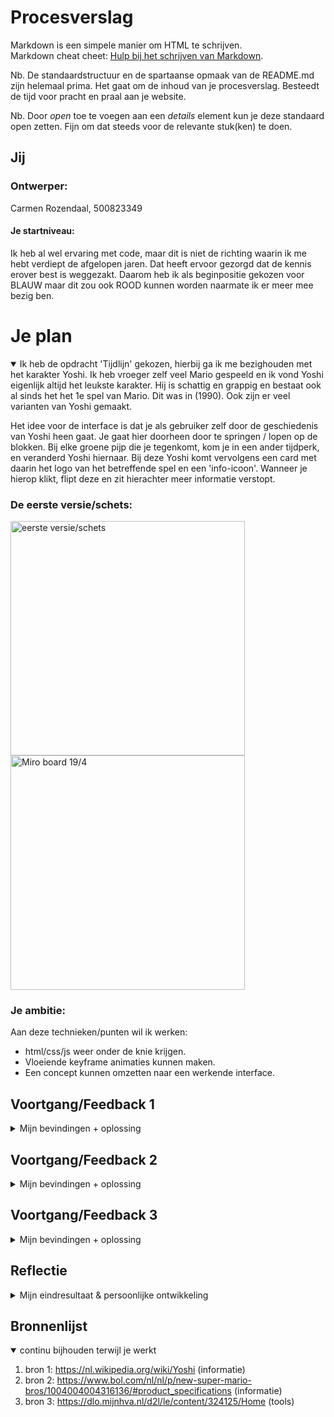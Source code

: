 # Procesverslag
Markdown is een simpele manier om HTML te schrijven.  
Markdown cheat cheet: [Hulp bij het schrijven van Markdown](https://github.com/adam-p/markdown-here/wiki/Markdown-Cheatsheet).

Nb. De standaardstructuur en de spartaanse opmaak van de README.md zijn helemaal prima. Het gaat om de inhoud van je procesverslag. Besteedt de tijd voor pracht en praal aan je website.

Nb. Door *open* toe te voegen aan een *details* element kun je deze standaard open zetten. Fijn om dat steeds voor de relevante stuk(ken) te doen.


## Jij

### Ontwerper:
Carmen Rozendaal, 500823349

#### Je startniveau:
Ik heb al wel ervaring met code, maar dit is niet de richting waarin ik me hebt verdiept de afgelopen jaren. Dat heeft ervoor gezorgd dat de kennis erover best is weggezakt. Daarom heb ik als beginpositie gekozen voor BLAUW maar dit zou ook ROOD kunnen worden naarmate ik er meer mee bezig ben.





# Je plan

<details open>
  <summary>Ik heb de opdracht 'Tijdlijn' gekozen, hierbij ga ik me bezighouden met het karakter Yoshi. Ik heb vroeger zelf veel Mario gespeeld en ik vond Yoshi eigenlijk altijd het leukste karakter. Hij is schattig en grappig en bestaat ook al sinds het het 1e spel van Mario. Dit was in (1990). Ook zijn er veel varianten van Yoshi gemaakt.

  Het idee voor de interface is dat je als gebruiker zelf door de geschiedenis van Yoshi heen gaat. Je gaat hier doorheen door te springen / lopen op de blokken. Bij elke groene pijp die je tegenkomt, kom je in een ander tijdperk, en veranderd Yoshi hiernaar. Bij deze Yoshi komt vervolgens een card met daarin het logo van het betreffende spel en een 'info-icoon'. Wanneer je hierop klikt, flipt deze en zit hierachter meer informatie verstopt.
  </summary>

  ### De eerste versie/schets:
  <img src="readme-images/Interface-uitwerking1.jpg" width="375px" alt="eerste versie/schets">
  <img src="readme-images/MIRO BOARD_19:4.png" width="375px" alt="Miro board 19/4">


  ### Je ambitie: 
  Aan deze technieken/punten wil ik werken:
  - html/css/js weer onder de knie krijgen.
  - Vloeiende keyframe animaties kunnen maken.
  - Een concept kunnen omzetten naar een werkende interface.
 
</details>




## Voortgang/Feedback 1

<details>
  <summary>Mijn bevindingen + oplossing </summary>

  ### Bevinding 1:
  Twijfel over keuze voor concols in interface.

  #### oplossing:
  Ik heb nagedacht over de mogelijke concols om Yoshi te laten bewegen. Ik ben hier nog niet over uit. De 'Nintendo-toetsen' passen beter bij het thema, maar zijn lastiger te realiseren aangezien ik hier veel Javascript voor moet gebruiken. Het Click & Swipe is gemakkelijker, maar daarintegen weer minder passend. Ik moet daarom kijken betreft de tijd wat het meest haalbaar is voor mij. 

  <img src="readme-images/Consols.jpg" width="375px" alt="eerste versie/schets consols idee">


  ### Bevinding 2:
  Feedback van Yentle op mijn ontwerp.

  #### oplossing:
  De feedback was nuttig. Ik heb gekeken naar opties om de interface wat speelser te maken. Idee: De informatie weergeven als een card. Wanneer je hierop klikt opent deze en wanneer je deze card sluit, veranderd deze naar een extra leven of ga je een level omhoog. Hier moet ik nog even de keuze voor maken. 

  <img src="readme-images/IdeeSchets.jpg" width="375px" alt="eerste schets">
  <img src="readme-images/Feedback1.png" width="375px" alt="feedback op eerste schets">
  

  ### Bevinding 3:
  Start html/css ging moeizaam.

  #### oplossing:
  Ik ging aan de slag met het realiseren van mijn gemaakte ontwerp, maar kwam er al snel achter dat ik het erg lastig vond om html/css te schrijven. Ik heb daarom hulp gevraagt aan klasgenoten en aan de docent. Ook heb ik gebruik gemaakt van de aangereikte online tools en de opdrachten op dlo. Uiteindelijk is er een beginnetje ontstaan. 

  <img src="readme-images/progres1.jpg" width="375px" alt="start ontwerp html/css">

</details>


## Voortgang/Feedback 2

<details>
  <summary>Mijn bevindingen + oplossing</summary>
  
  ### Bevinding 1:
  Github toont afbeeldingen niet in de browser, terwijl vanuit de map openen dit wel goed gaat.

  #### oplossing:
  De images bleken niet goed gekoppeld, zo navigeerde ik binnen de scr naar de folder die op mijn computer stond. Maar dit moest de map die ook op Github stond zijn. Mijn code was "/images/afbeelding.png" terwijl het "images/afbeelding.png" moest zijn.

  <img src="readme-images/schermProgres2.png" width="375px" alt="screenshot progress ontwerp">
  <img src="readme-images/schermGithub.png" width="375px" alt="screenshot Github">


  ### Bevinding 2:
  Github raakt overbelast wanneer je teveel achter elkaar upload.

  #### oplossing:
  Ik had mijn nieuwe ontwerp geupload op Github, maar deze bleef de oude variant van mijn ontwerp tonen. Het bleek dat github deze opsloeg in de cash-geheugen als 'backup'. Door deze af en toe te wissen, toonde hij wel steeds de nieuwste versie.
  
  ### Bevinding 3:
  Achtergrond afbeelding niet leesbaar of viel over content heen.

  #### oplossing:
  In mijn html had ik verwezen naar een lege src, dit is waarom hij dit kader weergaf. Ook had ik de achtergrond in de header gezet terwijl deze in de body moest (dan valt die wel achter de content). Dus hier heb ik vervolgens mijn 'algemene achtergrond' ingezet en een ID aan gegeven'. Daarna heb ik met javascript het zo gemaakt dat wanneer je op een groene pijp klikt, de source veranderd naar de betreffende achtergrond. 

  <img src="readme-images/schermProgres3.png" width="375px" alt="scherm fout, image over content">
  <img src="readme-images/schermProgres4.png" width="375px" alt="scherm image fout">

</details>


## Voortgang/Feedback 3

<details>
  <summary>Mijn bevindingen + oplossing</summary>
  
  ### Bevinding 1:
  Ik had alleen on-click met de muis en hover-elementen in mijn ontwerp staan.

  #### oplossing:
  Uiteindelijk ervoor gezorgt dat alle groene pijpen en knoppen BUTTONS werden. Hierdoor kwam er een focusstate en kun je nu door mijn interface navigeren met de TAB-toets en klikken via de ENTER-Toets.

  <img src="readme-images/schermProgres5.png" width="375px" alt="navigatie via tab">
  <img src="readme-images/schermProgres6.png" width="375px" alt="focusstate button">


  ### Bevinding 2:
  Site moest worden gerefreshed wanneer je aan het eind van de tijdlijn bent.

  #### oplossing:
  Wanneer je alle yoshi's hebt bekeken en je als het ware weer opnieuwe wilt beginnen, moest je oorspronkelijk de site refreshen in de browser. Maar ik vond het niet mooi en praktisch wanneer de gebruiker dit zelf moest doen. Ik heb daarom aan het eind van mijn ontwerp een refreshbutton gemaakt. Ditt is visueel aantrekkelijker en maakt het ook toegankelijker omdat de gebruiker snapt wat er gebeurt wanneer hij daarop klikt.

  <img src="readme-images/schermProgres7.png" width="375px" alt="reloadbutton">


  ### Bevinding 3:
  Het maken van een text-array en een loop in Javascript leek simpeler dan gedacht.

  #### oplossing:
  Aangezien alle interactie doormiddel van de groene pijpen ging, wilde ik een nieuwe interactie toevoegen. Ik had daarom bedacht om de extra informatie over elk tijdperk in een kader te plaatsen waar je doorheen kon navigeren. Dit zou met een array en een loop moeten lukken. 1 array voor de titel die veranderd en ook een array voor de tekst eronder. Deze zouden beide worden aangeroepen door de button met het pijltje. Dit was nog vrij lastig. IK heb uiteindelijk hulp gevraagt aan Sam, Younes en Rowin. We waren dichtbij maar steeds werkte het op 1 stukje niet: De volgorde. Hij sloeg een getal over of hij klikte eindeloos door ipv te stoppen bij de laatste.
  Uiteindelijk is het gelukt. Zo bleek het te liggen aan de startwaarde van de loop, deze moest op 0 staan. Vervolgens hebben we in de function aangegeven dat hij steeds 1 verder moest (dit was met i++). Tot slot moesten we een if toevoegen aan de funtion. DIt ging over dat als het eind van de array bereikt was, hij terug moest gaan naar 0. Het was ff ploegen maar we waren trots dat het gelukt was.

  <img src="readme-images/schermProgres8.png" width="375px" alt="array & loop in ontwerp">
  <img src="readme-images/schermProgres9.png" width="375px" alt="weergave Javascript">

</details>


## Reflectie

<details>
  <summary>Mijn eindresultaat & persoonlijke ontwikkeling</summary>

  ### Je uitkomst - karakteristiek screenshot(s):
  <img src="readme-images/Eindresultaat1.png" width="375px" alt="final ontwerp beginscherm">
  <img src="readme-images/Eindresultaat2.png" width="375px" alt="final ontwerp scherm1 volledig">
  <img src="readme-images/Eindresultaat3.png" width="375px" alt="final ontwerp scherm met animatie">
  <img src="readme-images/Eindresultaat4.png" width="375px" alt="final ontwerp scherm met interactie">
  <img src="readme-images/Eindresultaat5.png" width="375px" alt="final ontwerp eindscherm">


  ### Dit ging goed/Heb ik geleerd: 
  Ik ben tevreden met het eindresultaat, dit omdat het ontwerp overeen komt met het idee dat ik aan het begin van dit vak had. Ik heb veel geleerd over html/css/javascript, zo snap ik nu weer meer hoe het werkt en kan ik het ook uitleggen/onderbouwen. Hier ben ik blij mee, want dit was namelijk behoorlijk weggezakt de afgelopen jaren. Ik heb geleerd dat je geduld moet hebben met code en alert moet zijn wanneer je dit schrijft, een foutje zit namelijk in een klein hoekje en kan ervoor zorgen dat je hele code uiteen valt. Ook heb ik geleerd dat je er op tijd mee moet beginnen, in een klein stukje code zit meer tijd dan gedacht. Wat goed ging was het maken van de 'losse elementen', veel heb ik zelf getekend maar ook heb ik photoshop gebruikt. Tot slot ging het goed om de elementen te positioneren en ben ik trots op de gemaakte animaties. Deze maken van mijn interface erg speels, wat goed past bij het ontwerp. Wat ook een leuke toevoeging is, is dat ondanks dat mijn ontwerp niet helemaal responsive is, hij zelfs op mijn telefoon goed te bekijken is.  

  <img src="readme-images/schermmobiel1.png" width="375px" alt="begingscherm mobiel">
  <img src="readme-images/schermmobiel2.png" width="375px" alt="scherm 2 mobiel">
  <img src="readme-images/schermmobiel3.png" width="375px" alt="animatie op mobiel">
  <img src="readme-images/schermmobiel4.png" width="375px" alt="eindscherm met animatie op mobiel">


  ### Dit was lastig/Is niet gelukt:
  Waar ik moeite mee had, was dat wanneer je op de groene pijpen klikte, dat de Yoshi bleef staan. Deze veranderde wel wanneer je op een andere pijp klikte, maar hij ging niet weg. Dit heb ik geprobeerd via Javascript met het toggle-effect op te lossen maar dit lukte me niet. Uiteindelijk is het toch niet zo erg dat het niet werkt, want nu kan je wel in de tijdlijn de verschillende yoshi's met elkaar vergelijken doordat je ze tegelijk ziet. Wat er verder niet helemaal lukte, was de animatie van de vlag. Deze animatie start wel maar de vlag blijft niet op het hoogste punt staan, hij valt naar beneden. Ik heb in de keyframes dit proberen op te lossen door transformstate van 100% op dat punt te zetten, maar toch bleef die naar beneden zakken. Ik ben er nog niet achter waarom dit niet heeft gewerkt. 

  Wat ik zou doen wanneer ik meer tijd had? Mij wat meer verdiepen in de code met oog op of ik deze misschien functioneler / handiger zou kunnen schrijven.

  <img src="readme-images/scherm_lastig.png" width="375px" alt="yoshi's blijven staan">
  <img src="readme-images/scherm_lastig2.png" width="375px" alt="vlag valt naar beneden">

</details>


## Bronnenlijst

<details open>
<summary>continu bijhouden terwijl je werkt</summary>

1. bron 1: https://nl.wikipedia.org/wiki/Yoshi (informatie)
2. bron 2: https://www.bol.com/nl/nl/p/new-super-mario-bros/1004004004316136/#product_specifications (informatie)
3. bron 3: https://dlo.mijnhva.nl/d2l/le/content/324125/Home (tools)

</details>